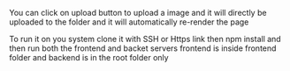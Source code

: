 You can click on upload button to upload a image and it will directly be uploaded to the folder and it will automatically re-render the page

To run it on you system clone it with SSH or Https link
then npm install
and then run both the frontend and backet servers
frontend is inside frontend folder
and backend is in the root folder only


